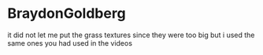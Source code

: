 # BraydonGoldberg

it did not let me put the grass textures since they were too big but i used the same ones you had used in the videos
